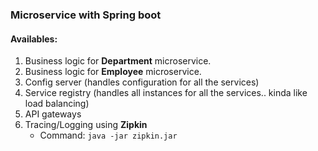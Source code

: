 ### Microservice with Spring boot

#### Availables:

1. Business logic for **Department** microservice.
2. Business logic for **Employee** microservice.
3. Config server (handles configuration for all the services)
4. Service registry (handles all instances for all the services.. kinda like load balancing)
5. API gateways
6. Tracing/Logging using **Zipkin**
   - Command: `java -jar zipkin.jar`